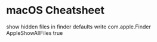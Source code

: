 # macOS Cheatsheet

show hidden files in finder
defaults write com.apple.Finder AppleShowAllFiles true
